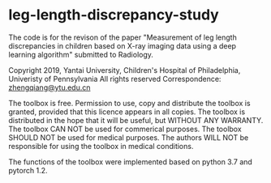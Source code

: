# leg-length-discrepancy-study
The code is for the revison of the paper "Measurement of leg length discrepancies in children based on X-ray imaging data using a deep learning algorithm" submitted to Radiology.

Copyright 2019, Yantai University, Children's Hospital of Philadelphia, Univeristy of Pennsylvania
All rights reserved
Correspondence: zhengqiang@ytu.edu.cn

The toolbox is free. Permission to use, copy and distribute the toolbox is granted, provided that this licence appears in all copies.
The toolbox is distributed in the hope that it will be useful, but WITHOUT ANY WARRANTY.
The toolbox CAN NOT be used for commerical purposes. The toolbox SHOULD NOT be used for medical purposes. 
The authors WILL NOT be responsible for using the toolbox in medical conditions.

The functions of the toolbox were implemented based on python 3.7 and pytorch 1.2.
